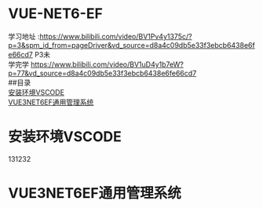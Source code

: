 # VUE-NET6-EF  
学习地址 :https://www.bilibili.com/video/BV1Pv4y1375c/?p=3&spm_id_from=pageDriver&vd_source=d8a4c09db5e33f3ebcb6438e6fe66cd7  P3未  
学完学 https://www.bilibili.com/video/BV1uD4y1b7eW?p=77&vd_source=d8a4c09db5e33f3ebcb6438e6fe66cd7  
##目录  
[安装环境VSCODE](#安装环境VSCODE)  
[VUE3NET6EF通用管理系统](#VUE3NET6EF通用管理系统)
  
# 安装环境VSCODE  
131232  

# VUE3NET6EF通用管理系统
